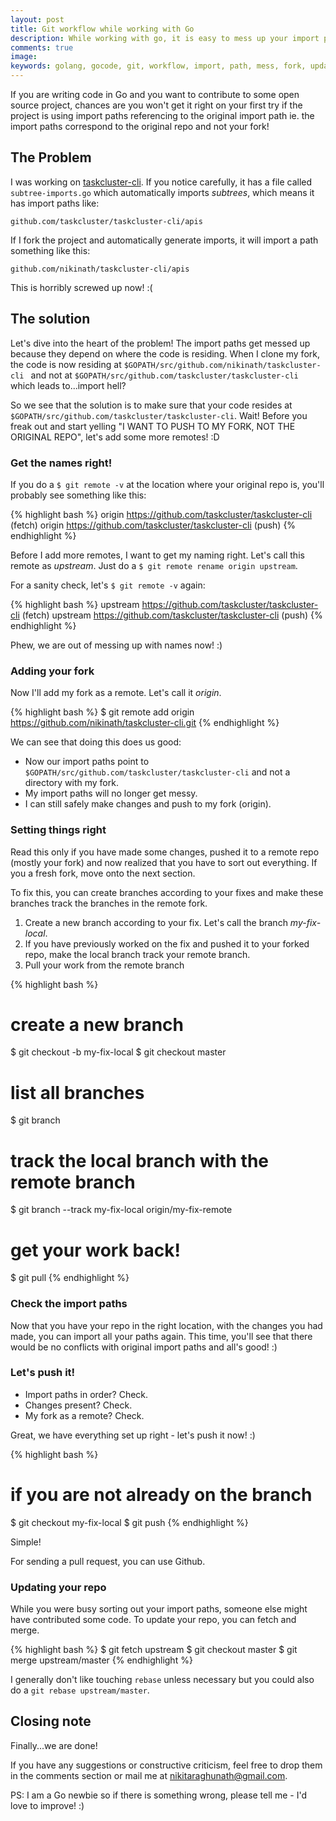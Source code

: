 ```yaml
---
layout: post
title: Git workflow while working with Go
description: While working with go, it is easy to mess up your import path. Here's a git workflow which can set it right.
comments: true
image:
keywords: golang, gocode, git, workflow, import, path, mess, fork, update, generate
---
```


If you are writing code in Go and you want to contribute to some open source project, chances are you won't get it right on your first try if the project is using import paths referencing to the original import path ie. the import paths correspond to the original repo and not your fork!

## The Problem

I was working on [taskcluster-cli](https://github.com/taskcluster/taskcluster-cli). If you notice carefully, it has a file called `subtree-imports.go` which automatically imports _subtrees_, which means it has import paths like:

```
github.com/taskcluster/taskcluster-cli/apis
```
If I fork the project and automatically generate imports, it will import a path something like this:

```
github.com/nikinath/taskcluster-cli/apis
```

This is horribly screwed up now! :(

## The solution

Let's dive into the heart of the problem! The import paths get messed up because they depend on where the code is residing. When I clone my fork, the code is now residing at `$GOPATH/src/github.com/nikinath/taskcluster-cli ` and not at `$GOPATH/src/github.com/taskcluster/taskcluster-cli` which leads to...import hell?

So we see that the solution is to make sure that your code resides at `$GOPATH/src/github.com/taskcluster/taskcluster-cli`. Wait! Before you freak out and start yelling "I WANT TO PUSH TO MY FORK, NOT THE ORIGINAL REPO", let's add some more remotes! :D

### Get the names right!

If you do a `$ git remote -v` at the location where your original repo is, you'll probably see something like this:

{% highlight bash %}
origin    https://github.com/taskcluster/taskcluster-cli (fetch)
origin    https://github.com/taskcluster/taskcluster-cli (push)
{% endhighlight %}

Before I add more remotes, I want to get my naming right. Let's call this remote as _upstream_. Just do a `$ git remote rename origin upstream`.

For a sanity check, let's `$ git remote -v` again:

{% highlight bash %}
upstream    https://github.com/taskcluster/taskcluster-cli (fetch)
upstream    https://github.com/taskcluster/taskcluster-cli (push)
{% endhighlight %}

Phew, we are out of messing up with names now! :)

### Adding your fork

Now I'll add my fork as a remote. Let's call it _origin_.

{% highlight bash %}
$ git remote add origin https://github.com/nikinath/taskcluster-cli.git
{% endhighlight %}

We can see that doing this does us good:

* Now our import paths point to `$GOPATH/src/github.com/taskcluster/taskcluster-cli` and not a directory with my fork.
* My import paths will no longer get messy.
* I can still safely make changes and push to my fork (origin).

### Setting things right

Read this only if you have made some changes, pushed it to a remote repo (mostly your fork) and now realized that you have to sort out everything. If you a fresh fork, move onto the next section.

To fix this, you can create branches according to your fixes and make these branches track the branches in the remote fork.

1. Create a new branch according to your fix. Let's call the branch _my-fix-local_.
2. If you have previously worked on the fix and pushed it to your forked repo, make the local branch track your remote branch.
3. Pull your work from the remote branch

{% highlight bash %}
# create a new branch
$ git checkout -b my-fix-local
$ git checkout master
# list all branches
$ git branch
# track the local branch with the remote branch
$ git branch --track my-fix-local origin/my-fix-remote
# get your work back!
$ git pull
{% endhighlight %}

### Check the import paths

Now that you have your repo in the right location, with the changes you had made, you can import all your paths again. This time, you'll see that there would be no conflicts with original import paths and all's good! :)

### Let's push it!

* Import paths in order? Check.
* Changes present? Check.
* My fork as a remote? Check.

Great, we have everything set up right - let's push it now! :)

{% highlight bash %}
# if you are not already on the branch
$ git checkout my-fix-local
$ git push
{% endhighlight %}

Simple!

For sending a pull request, you can use Github.

### Updating your repo

While you were busy sorting out your import paths, someone else might have contributed some code. To update your repo, you can fetch and merge.

{% highlight bash %}
$ git fetch upstream
$ git checkout master
$ git merge upstream/master
{% endhighlight %}

I generally don't like touching `rebase` unless necessary but you could also do a `git rebase upstream/master`.

## Closing note

Finally...we are done!

If you have any suggestions or constructive criticism, feel free to drop them in the comments section or mail me at nikitaraghunath@gmail.com.

PS: I am a Go newbie so if there is something wrong, please tell me - I'd love to improve! :)
